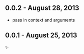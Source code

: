 0.0.2 - August 28, 2013
-----------------------
* pass in context and arguments

0.0.1 - August 25, 2013
-----------------------
:sparkles: